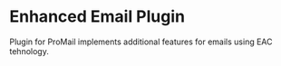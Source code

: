 Enhanced Email Plugin
=====================

Plugin for ProMail implements additional features for emails using EAC tehnology.
